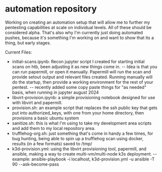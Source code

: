 # automation repository
Working on creating an automation setup that will allow me to further my pentesting capabilities at scale on individual levels. All of these should be considered alpha. That's also why I'm currently just doing automated pushes, because it's something I'm working on and want to show that its a thing, but early stages.

Current Files:
- initial-scans.ipynb: Recon jupyter script I created for starting initial scans on htb, been adjusting it as new things come in.
-- Idea is that you can run papermill, or open it manually. Papermill will run the scan and provide setout output and relevant files created. Running manually will do the startup, then provide a working environment for the rest of your pentest.
-- recently added some copy paste things for "as needed" basis, when running in jupyter august 2024
- libvirt-provision.ipynb: a simple provisioning notebook designed for use with libvirt and papermill.
- provision.sh: an example script that replaces the ssh public key that gets put into authorized_keys, with one from your home directory, then provisions a basic ubuntu system
- sanitize.sh: this is what I'm using to take my development area scripts and add them to my local repository area.
- trufflehog-org.sh: just something that's come in handy a few times, for bug hunting, being able to spin up a trufflehog scan using docker, results (in a few formats) saved to /tmp/
- k3d-provision.yml: using the libvirt provisioning tool, papermill, and ansible, making a way to create multi-vm/multi-node k3s deployment.
-- example: ansible-playbook -i localhost, k3d-provision.yml -u ansible -T 90 --ask-become-pass

